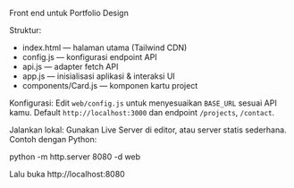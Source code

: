 Front end untuk Portfolio Design

Struktur:
- index.html — halaman utama (Tailwind CDN)
- config.js — konfigurasi endpoint API
- api.js — adapter fetch API
- app.js — inisialisasi aplikasi & interaksi UI
- components/Card.js — komponen kartu project

Konfigurasi:
Edit `web/config.js` untuk menyesuaikan `BASE_URL` sesuai API kamu. Default `http://localhost:3000` dan endpoint `/projects`, `/contact`.

Jalankan lokal:
Gunakan Live Server di editor, atau server statis sederhana. Contoh dengan Python:

python -m http.server 8080 -d web

Lalu buka http://localhost:8080

